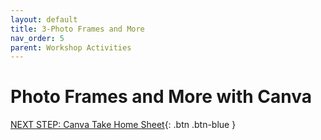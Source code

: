 ```yaml
---
layout: default
title: 3-Photo Frames and More
nav_order: 5
parent: Workshop Activities
---
```

# Photo Frames and More with Canva

[NEXT STEP: Canva Take Home Sheet](canva-take-home-sheet.html){: .btn .btn-blue }
